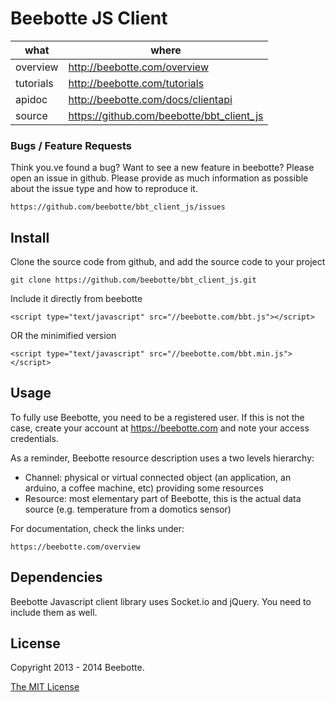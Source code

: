 Beebotte JS Client
==================

| what          | where                                     |
|---------------|-------------------------------------------|
| overview      | http://beebotte.com/overview              |
| tutorials     | http://beebotte.com/tutorials             |
| apidoc        | http://beebotte.com/docs/clientapi        |
| source        | https://github.com/beebotte/bbt_client_js |

### Bugs / Feature Requests

Think you.ve found a bug? Want to see a new feature in beebotte? Please open an
issue in github. Please provide as much information as possible about the issue type and how to reproduce it.

    https://github.com/beebotte/bbt_client_js/issues

## Install

Clone the source code from github, and add the source code to your project

    git clone https://github.com/beebotte/bbt_client_js.git

Include it directly from beebotte

    <script type="text/javascript" src="//beebotte.com/bbt.js"></script>

OR the minimified version

    <script type="text/javascript" src="//beebotte.com/bbt.min.js"></script>

## Usage
To fully use Beebotte, you need to be a registered user. If this is not the case, create your account at <https://beebotte.com> and note your access credentials.

As a reminder, Beebotte resource description uses a two levels hierarchy:

* Channel: physical or virtual connected object (an application, an arduino, a coffee machine, etc) providing some resources
* Resource: most elementary part of Beebotte, this is the actual data source (e.g. temperature from a domotics sensor)

For documentation, check the links under:

    https://beebotte.com/overview

## Dependencies
Beebotte Javascript client library uses Socket.io and jQuery. You need to include them as well.

## License
Copyright 2013 - 2014 Beebotte.

[The MIT License](http://opensource.org/licenses/MIT)
